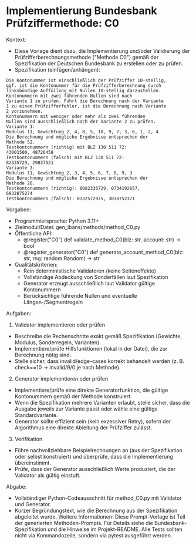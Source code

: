 # Implementierung Bundesbank Prüfziffermethode: C0

Kontext:
- Diese Vorlage dient dazu, die Implementierung und/oder Validierung der Prüfzifferberechnungsmethode ("Methode C0") gemäß der Spezifikation der Deutschen Bundesbank zu erstellen oder zu prüfen.
- Spezifikation (einfügen/anhängen):

```Text
Die Kontonummer ist einschließlich der Prüfziffer 10-stellig,
ggf. ist die Kontonummer für die Prüfzifferberechnung durch
linksbündige Auffüllung mit Nullen 10-stellig darzustellen.
Kontonummern mit zwei führenden Nullen sind nach
Variante 1 zu prüfen. Führt die Berechnung nach der Variante
1 zu einem Prüfzifferfehler, ist die Berechnung nach Variante
2 vorzunehmen.
Kontonummern mit weniger oder mehr als zwei führenden
Nullen sind ausschließlich nach der Variante 2 zu prüfen.
Variante 1:
Modulus 11, Gewichtung 2, 4, 8, 5, 10, 9, 7, 3, 6, 1, 2, 4
Die Berechnung und mögliche Ergebnisse entsprechen der
Methode 52.
Testkontonummern (richtig) mit BLZ 130 511 72:
43001500, 48726458
Testkontonummern (falsch) mit BLZ 130 511 72:
82335729, 29837521
Variante 2:
Modulus 11, Gewichtung 2, 3, 4, 5, 6, 7, 8, 9, 3
Die Berechnung und mögliche Ergebnisse entsprechen der
Methode 20.
Testkontonummern (richtig): 0082335729, 0734192657,
6932875274
Testkontonummern (falsch): 0132572975, 3038752371
```

Vorgaben:
- Programmiersprache: Python 3.11+
- Zielmodul/Datei: gen_ibans/methods/method_C0.py
- Öffentliche API:
  - @register("C0") def validate_method_C0(blz: str, account: str) -> bool
  - @register_generator("C0") def generate_account_method_C0(blz: str, rng: random.Random) -> str
- Qualitätskriterien:
  - Rein deterministische Validatoren (keine Seiteneffekte)
  - Vollständige Abdeckung von Sonderfällen laut Spezifikation
  - Generator erzeugt ausschließlich laut Validator gültige Kontonummern
  - Berücksichtige führende Nullen und eventuelle Längen-/Segmentregeln

Aufgaben:
1) Validator implementieren oder prüfen
- Beschreibe die Rechenschritte exakt gemäß Spezifikation (Gewichte, Modulus, Sonderregeln, Varianten).
- Implementiere/prüfe Hilfsfunktionen (lokal in der Datei), die zur Berechnung nötig sind.
- Stelle sicher, dass invalid/edge-cases korrekt behandelt werden (z. B. check==10 -> invalid/9/0 je nach Methode).

2) Generator implementieren oder prüfen
- Implementiere/prüfe eine direkte Generatorfunktion, die gültige Kontonummern gemäß der Methode konstruiert.
- Wenn die Spezifikation mehrere Varianten erlaubt, stelle sicher, dass die Ausgabe jeweils zur Variante passt oder wähle eine gültige Standardvariante.
- Generator sollte effizient sein (kein exzessiver Retry), sofern der Algorithmus eine direkte Ableitung der Prüfziffer zulässt.

3) Verifikation
- Führe nachvollziehbare Beispielrechnungen an (aus der Spezifikation oder selbst konstruiert) und überprüfe, dass die Implementierung übereinstimmt.
- Prüfe, dass der Generator ausschließlich Werte produziert, die der Validator als gültig einstuft.

Abgabe:
- Vollständiger Python-Codeausschnitt für method_C0.py mit Validator und Generator.
- Kurzer Begründungstext, wie die Berechnung aus der Spezifikation abgeleitet wurde.
Weitere Informationen: Diese Prompt-Vorlage ist Teil der generierten Methoden-Prompts. Für Details siehe die Bundesbank-Spezifikation und die Hinweise im Projekt-README.
Alle Tests sollten nicht via Kommandozeile, sondern via pytest ausgeführt werden.

